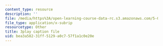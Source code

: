 ```yaml
---
content_type: resource
description: ''
file: /media/https%3A/open-learning-course-data-rc.s3.amazonaws.com/5-07sc-biological-chemistry-i-fall-2013/bea3a58231ff5129a0c757f1a1c0e20e_LCiH8faydGk.vtt
file_type: application/x-subrip
resourcetype: Other
title: 3play caption file
uid: bea3a582-31ff-5129-a0c7-57f1a1c0e20e
---
```

